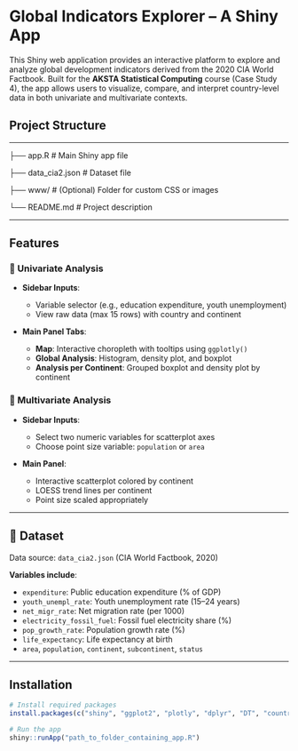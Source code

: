 # Global Indicators Explorer – A Shiny App

This Shiny web application provides an interactive platform to explore and analyze global development indicators derived from the 2020 CIA World Factbook. Built for the **AKSTA Statistical Computing** course (Case Study 4), the app allows users to visualize, compare, and interpret country-level data in both univariate and multivariate contexts.



## Project Structure

---
├── app.R # Main Shiny app file

├── data_cia2.json # Dataset file

├── www/ # (Optional) Folder for custom CSS or images

└── README.md # Project description

---

## Features

### 🔹 Univariate Analysis

- **Sidebar Inputs**:
  - Variable selector (e.g., education expenditure, youth unemployment)
  - View raw data (max 15 rows) with country and continent

- **Main Panel Tabs**:
  - **Map**: Interactive choropleth with tooltips using `ggplotly()`
  - **Global Analysis**: Histogram, density plot, and boxplot
  - **Analysis per Continent**: Grouped boxplot and density plot by continent

### 🔹 Multivariate Analysis

- **Sidebar Inputs**:
  - Select two numeric variables for scatterplot axes
  - Choose point size variable: `population` or `area`

- **Main Panel**:
  - Interactive scatterplot colored by continent
  - LOESS trend lines per continent
  - Point size scaled appropriately

---

## 📁 Dataset

Data source: `data_cia2.json` (CIA World Factbook, 2020)

**Variables include**:
- `expenditure`: Public education expenditure (% of GDP)
- `youth_unempl_rate`: Youth unemployment rate (15–24 years)
- `net_migr_rate`: Net migration rate (per 1000)
- `electricity_fossil_fuel`: Fossil fuel electricity share (%)
- `pop_growth_rate`: Population growth rate (%)
- `life_expectancy`: Life expectancy at birth
- `area`, `population`, `continent`, `subcontinent`, `status`

---

## Installation

```r
# Install required packages
install.packages(c("shiny", "ggplot2", "plotly", "dplyr", "DT", "countrycode"))

# Run the app
shiny::runApp("path_to_folder_containing_app.R")
